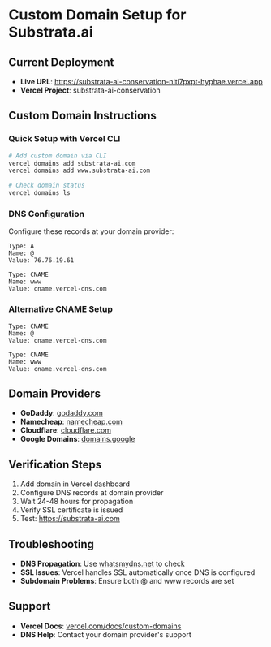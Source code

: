 # Custom Domain Setup for Substrata.ai

## Current Deployment
- **Live URL**: https://substrata-ai-conservation-nlti7pxpt-hyphae.vercel.app
- **Vercel Project**: substrata-ai-conservation

## Custom Domain Instructions

### Quick Setup with Vercel CLI
```bash
# Add custom domain via CLI
vercel domains add substrata-ai.com
vercel domains add www.substrata-ai.com

# Check domain status
vercel domains ls
```

### DNS Configuration
Configure these records at your domain provider:

```
Type: A
Name: @
Value: 76.76.19.61

Type: CNAME
Name: www
Value: cname.vercel-dns.com
```

### Alternative CNAME Setup
```
Type: CNAME
Name: @
Value: cname.vercel-dns.com

Type: CNAME
Name: www
Value: cname.vercel-dns.com
```

## Domain Providers
- **GoDaddy**: [godaddy.com](https://godaddy.com)
- **Namecheap**: [namecheap.com](https://namecheap.com)
- **Cloudflare**: [cloudflare.com](https://cloudflare.com)
- **Google Domains**: [domains.google](https://domains.google)

## Verification Steps
1. Add domain in Vercel dashboard
2. Configure DNS records at domain provider
3. Wait 24-48 hours for propagation
4. Verify SSL certificate is issued
5. Test: https://substrata-ai.com

## Troubleshooting
- **DNS Propagation**: Use [whatsmydns.net](https://whatsmydns.net) to check
- **SSL Issues**: Vercel handles SSL automatically once DNS is configured
- **Subdomain Problems**: Ensure both @ and www records are set

## Support
- **Vercel Docs**: [vercel.com/docs/custom-domains](https://vercel.com/docs/custom-domains)
- **DNS Help**: Contact your domain provider's support
